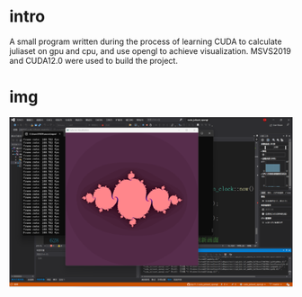# intro

A small program written during the process of learning CUDA to calculate juliaset on gpu and cpu, and use opengl to achieve visualization. MSVS2019 and CUDA12.0 were used to build the project.


# img

![image](https://github.com/jlxy11/cuda_juliaset_opengl/blob/master/img/006.png)

